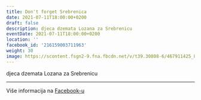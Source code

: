 ```yaml
---
title: Don't forget Srebrenica
date: 2021-07-11T18:00:00+0200
draft: false
description: djeca dzemata Lozana za Srebrenicu
eventDate: 2021-07-11T18:00:00+0200
location: ''
facebook_id: '216159003711963'
weight: 30
image: https://scontent.fsgn2-9.fna.fbcdn.net/v/t39.30808-6/467911425_8702124949883247_8451066247417132989_n.jpg?_nc_cat=103&ccb=1-7&_nc_sid=9e60e4&_nc_ohc=LKeAWfRUD7AQ7kNvwHAvDea&_nc_oc=AdlddlTTzL41JCYqOS2-J7MYHfDmQd6bFs4xiwqL9WKzHZN8Dg8-N-ItIh5V8Bur9VU&_nc_zt=23&_nc_ht=scontent.fsgn2-9.fna&edm=ABTKTjYEAAAA&_nc_gid=kjbubrAl9UbaR-dSjER6sA&_nc_tpa=Q5bMBQFWNVYf5h1XeIt9VPRBN7nTV-nyMfRwkZ3hTg7Wh-kJXMnwcWXZlUGppmXY0XbL2jdAdbSoV0kSlQ&oh=00_AfeA-eyeuyCWDMjlsnoi3wTVCf2ujbiVz1EhARu1BfQelA&oe=69022B59
---
```


djeca dzemata Lozana za Srebrenicu

---

Više informacija na [Facebook-u](https://facebook.com/events/216159003711963)